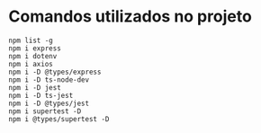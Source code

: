 # Comandos utilizados no projeto

    npm list -g
    npm i express
    npm i dotenv
    npm i axios
    npm i -D @types/express
    npm i -D ts-node-dev
    npm i -D jest
    npm i -D ts-jest
    npm i -D @types/jest
    npm i supertest -D
    npm i @types/supertest -D
